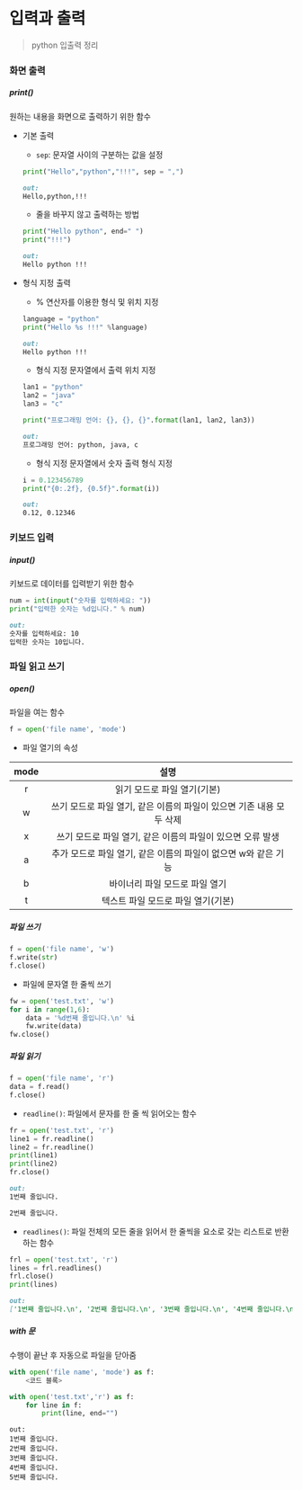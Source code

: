# 입력과 출력

> python 입출력 정리



### 화면 출력

##### print()

원하는 내용을 화면으로 출력하기 위한 함수

- 기본 출력

  - `sep`: 문자열 사이의 구분하는 값을 설정

  ```python
  print("Hello","python","!!!", sep = ",")
  ```

  ```markdown
  out: 
  Hello,python,!!!
  ```

  - 줄을 바꾸지 않고 출력하는 방법

  ```python
  print("Hello python", end=" ")
  print("!!!")
  ```

  ```markdown
  out: 
  Hello python !!!
  ```

  

- 형식 지정 출력

  - % 연산자를 이용한 형식 및 위치 지정

  ```python
  language = "python"
  print("Hello %s !!!" %language)
  ```

  ```markdown
  out: 
  Hello python !!!
  ```

  - 형식 지정 문자열에서 출력 위치 지정

  ```python
  lan1 = "python"
  lan2 = "java"
  lan3 = "c"
  
  print("프로그래밍 언어: {}, {}, {}".format(lan1, lan2, lan3))
  ```

  ```markdown
  out: 
  프로그래밍 언어: python, java, c
  ```

  - 형식 지정 문자열에서 숫자 출력 형식 지정

  ```python
  i = 0.123456789
  print("{0:.2f}, {0.5f}".format(i))
  ```

  ```markdown
  out: 
  0.12, 0.12346
  ```

  

### 키보드 입력

##### input()

키보드로 데이터를 입력받기 위한 함수

```python
num = int(input("숫자를 입력하세요: "))
print("입력한 숫자는 %d입니다." % num)
```

```markdown
out: 
숫자를 입력하세요: 10
입력한 숫자는 10입니다.
```



### 파일 읽고 쓰기

##### open()

파일을 여는 함수

```python
f = open('file name', 'mode')
```

- 파일 열기의 속성

| mode |                             설명                             |
| :--: | :----------------------------------------------------------: |
|  r   |                 읽기 모드로 파일 열기(기본)                  |
|  w   | 쓰기 모드로 파일 열기, 같은 이름의 파일이 있으면 기존 내용 모두 삭제 |
|  x   |  쓰기 모드로 파일 열기, 같은 이름의 파일이 있으면 오류 발생  |
|  a   | 추가 모드로 파일 열기, 같은 이름의 파일이 없으면 w와 같은 기능 |
|  b   |                바이너리 파일 모드로 파일 열기                |
|  t   |              텍스트 파일 모드로 파일 열기(기본)              |



##### 파일 쓰기

```python
f = open('file name', 'w')
f.write(str)
f.close()
```

- 파일에 문자열 한 줄씩 쓰기

```python
fw = open('test.txt', 'w') 
for i in range(1,6):
    data = '%d번째 줄입니다.\n' %i
    fw.write(data)
fw.close()
```



##### 파일 읽기

```python
f = open('file name', 'r')
data = f.read()
f.close()
```

- `readline()`: 파일에서 문자를 한 줄 씩 읽어오는 함수

```python
fr = open('test.txt', 'r') 
line1 = fr.readline()
line2 = fr.readline()
print(line1)
print(line2)
fr.close()
```

```markdown
out:
1번째 줄입니다.

2번째 줄입니다.
```

- `readlines()`: 파일 전체의 모든 줄을 읽어서 한 줄씩을 요소로 갖는 리스트로 반환하는 함수

```python
frl = open('test.txt', 'r') 
lines = frl.readlines()
frl.close()
print(lines)
```

```markdown
out:
['1번째 줄입니다.\n', '2번째 줄입니다.\n', '3번째 줄입니다.\n', '4번째 줄입니다.\n', '5번째 줄입니다.\n']
```



##### with 문

수행이 끝난 후 자동으로 파일을 닫아줌

```python
with open('file name', 'mode') as f:
    <코드 블록>
```

```python
with open('test.txt','r') as f:
    for line in f:
        print(line, end="")
```

```mark
out:
1번째 줄입니다.
2번째 줄입니다.
3번째 줄입니다.
4번째 줄입니다.
5번째 줄입니다.
```



